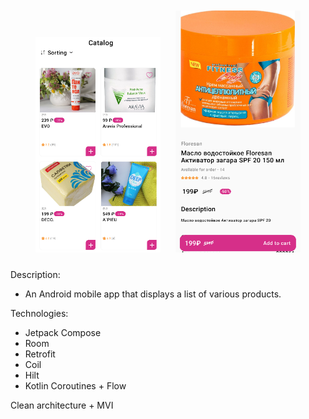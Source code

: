 <div id="header" align="center">
  <img src="screenshots/main_screen.png" align="start"
width="200"
    hspace="10" vspace="10">
  <img src="screenshots/item_details_screenshot.png" align="start"
width="200"
    hspace="10" vspace="10">
</div>

Description:
- An Android mobile app that displays a list of various products.

Technologies:
- Jetpack Compose
- Room
- Retrofit
- Coil
- Hilt
- Kotlin Coroutines + Flow

Clean architecture + MVI

